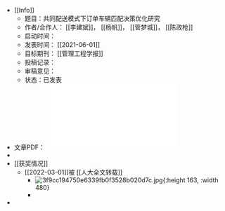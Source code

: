 - [[Info]]
	- 题目：共同配送模式下订单车辆匹配决策优化研究
	- 作者/合作人： [[李建斌]]， [[杨帆]]， [[管梦城]]， [[陈政枪]]
	- 启动时间：
	- 发表时间： [[2021-06-01]]
	- 目标期刊： [[管理工程学报]]
	- 投稿记录：
	- 审稿意见：
	- 状态：已发表
- 文章PDF： ![共同配送模式下订单车辆匹配决策优化研究_李建斌.pdf](../assets/共同配送模式下订单车辆匹配决策优化研究_李建斌_1651663938275_0.pdf)
-
- [[获奖情况]]
	- [[2022-03-01]]被 [[人大全文转载]]
		- ![3f9cc194750e6339fb0f3528b020d7c.jpg](../assets/3f9cc194750e6339fb0f3528b020d7c_1651663838460_0.jpg){:height 163, :width 480}
		-
-